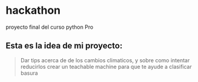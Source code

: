 # hackathon
proyecto final del curso python Pro
## Esta es la idea de mi proyecto:
> Dar tips acerca de de los cambios climaticos, y sobre como intentar reducirlos
> crear un teachable machine para que te ayude a clasificar basura
